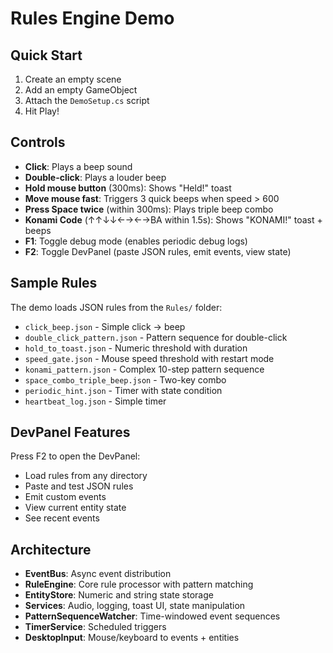 # Rules Engine Demo

## Quick Start

1. Create an empty scene
2. Add an empty GameObject
3. Attach the `DemoSetup.cs` script
4. Hit Play!

## Controls

- **Click**: Plays a beep sound
- **Double-click**: Plays a louder beep
- **Hold mouse button** (300ms): Shows "Held!" toast
- **Move mouse fast**: Triggers 3 quick beeps when speed > 600
- **Press Space twice** (within 300ms): Plays triple beep combo
- **Konami Code** (↑↑↓↓←→←→BA within 1.5s): Shows "KONAMI!" toast + beeps
- **F1**: Toggle debug mode (enables periodic debug logs)
- **F2**: Toggle DevPanel (paste JSON rules, emit events, view state)

## Sample Rules

The demo loads JSON rules from the `Rules/` folder:
- `click_beep.json` - Simple click → beep
- `double_click_pattern.json` - Pattern sequence for double-click
- `hold_to_toast.json` - Numeric threshold with duration
- `speed_gate.json` - Mouse speed threshold with restart mode
- `konami_pattern.json` - Complex 10-step pattern sequence
- `space_combo_triple_beep.json` - Two-key combo
- `periodic_hint.json` - Timer with state condition
- `heartbeat_log.json` - Simple timer

## DevPanel Features

Press F2 to open the DevPanel:
- Load rules from any directory
- Paste and test JSON rules
- Emit custom events
- View current entity state
- See recent events

## Architecture

- **EventBus**: Async event distribution
- **RuleEngine**: Core rule processor with pattern matching
- **EntityStore**: Numeric and string state storage
- **Services**: Audio, logging, toast UI, state manipulation
- **PatternSequenceWatcher**: Time-windowed event sequences
- **TimerService**: Scheduled triggers
- **DesktopInput**: Mouse/keyboard to events + entities